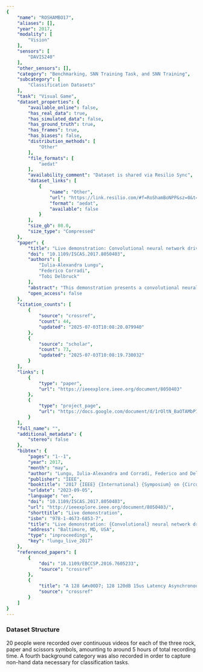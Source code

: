```yaml
---
{
    "name": "ROSHAMBO17",
    "aliases": [],
    "year": 2017,
    "modality": [
        "Vision"
    ],
    "sensors": [
        "DAVIS240"
    ],
    "other_sensors": [],
    "category": "Benchmarking, SNN Training Task, and SNN Training",
    "subcategory": [
        "Classification Datasets"
    ],
    "task": "Visual Game",
    "dataset_properties": {
        "available_online": false,
        "has_real_data": true,
        "has_simulated_data": false,
        "has_ground_truth": true,
        "has_frames": true,
        "has_biases": false,
        "distribution_methods": [
            "Other"
        ],
        "file_formats": [
            "aedat"
        ],
        "availability_comment": "Dataset is shared via Resilio Sync",
        "dataset_links": [
            {
                "name": "Other",
                "url": "https://link.resilio.com/#f=RoShamBoNPP&sz=0&t=2&s=CGC7YJLO5SR3JNFVDQ3AQXUFPAS33ZARNW6KO7BTEWQNGSBSTWPQ&i=CMQ7LDNPDJWJGVJNTVUZW55TNN6XL56KY&v=2.7&a=2",
                "format": "aedat",
                "available": false
            }
        ],
        "size_gb": 80.0,
        "size_type": "Compressed"
    },
    "paper": {
        "title": "Live demonstration: Convolutional neural network driven by dynamic vision sensor playing RoShamBo",
        "doi": "10.1109/ISCAS.2017.8050403",
        "authors": [
            "Iulia-Alexandra Lungu",
            "Federico Corradi",
            "Tobi Delbruck"
        ],
        "abstract": "This demonstration presents a convolutional neural network (CNN) playing \u201cRoShamBo\u201d (\u201crock-paper-scissors\u201d) against human opponents in real time. The network is driven by dynamic and active-pixel vision sensor (DAVIS) events, acquired by accumulating events into fixed event-number frames.",
        "open_access": false
    },
    "citation_counts": [
        {
            "source": "crossref",
            "count": 44,
            "updated": "2025-07-03T10:08:20.079940"
        },
        {
            "source": "scholar",
            "count": 73,
            "updated": "2025-07-03T10:08:19.730032"
        }
    ],
    "links": [
        {
            "type": "paper",
            "url": "https://ieeexplore.ieee.org/document/8050403"
        },
        {
            "type": "project_page",
            "url": "https://docs.google.com/document/d/1rOltN_BaOTAMbP1chzFZxPjN24eTdbzuCrCM4S2o6qA/edit#heading=h.6v6s3wqf4smz"
        }
    ],
    "full_name": "",
    "additional_metadata": {
        "stereo": false
    },
    "bibtex": {
        "pages": "1--1",
        "year": 2017,
        "month": "may",
        "author": "Lungu, Iulia-Alexandra and Corradi, Federico and Delbruck, Tobi",
        "publisher": "IEEE",
        "booktitle": "2017 {IEEE} {International} {Symposium} on {Circuits} and {Systems} ({ISCAS})",
        "urldate": "2023-09-05",
        "language": "en",
        "doi": "10.1109/ISCAS.2017.8050403",
        "url": "http://ieeexplore.ieee.org/document/8050403/",
        "shorttitle": "Live demonstration",
        "isbn": "978-1-4673-6853-7",
        "title": "Live demonstration: {Convolutional} neural network driven by dynamic vision sensor playing {RoShamBo}",
        "address": "Baltimore, MD, USA",
        "type": "inproceedings",
        "key": "lungu_live_2017"
    },
    "referenced_papers": [
        {
            "doi": "10.1109/EBCCSP.2016.7605233",
            "source": "crossref"
        },
        {
            "title": "A 128 &#x00D7; 128 120dB 15us Latency Asynchronous Temporal Contrast Vision Sensor",
            "source": "crossref"
        }
    ]
}
---
```


### Dataset Structure

20 people were recorded over continuous videos for each of the three rock, paper and scissors symbols, amounting to around 5 hours of total recording time. A fourth background category was also recorded in order to capture non-hand data necessary for classification tasks.
